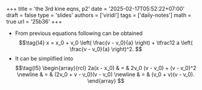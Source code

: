 +++
title = 'the 3rd kine eqns, p2'
date = '2025-02-17T05:52:22+07:00'
draft = false
type = 'slides'
authors = ['viridi']
tags = ['daily-notes']
math = true
url = '25b36'
+++

+ From previous equations following can be obtained
$$\tag{I4}
x = x_0 + v_0 \left( \frac{v - v_0}{a} \right) +  \tfrac12 a \left( \frac{v - v_0}{a} \right)^2.
$$
+ It can be simplified into
$$\tag{I5}
\begin{array}{rcl}
2a(x - x_0) & = & 2v_0 (v - v_0) +  (v - v_0)^2 \newline
& = & (2v_0 + v - v_0)(v - v_0) \newline
& = & (v_0 + v)(v - v_0).
\end{array}
$$
